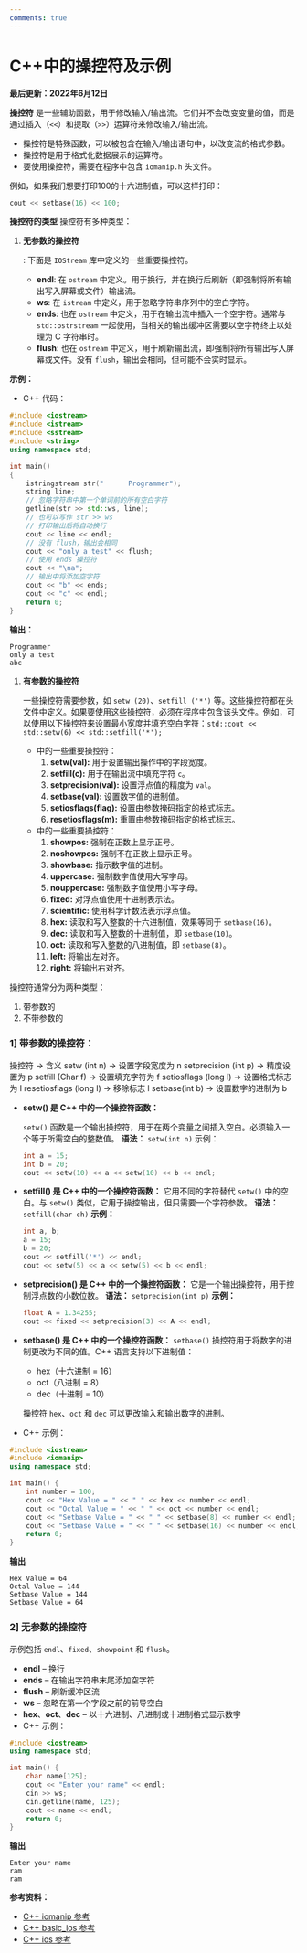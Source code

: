 ```yaml
---
comments: true
---
```

# C++中的操控符及示例

**最后更新：2022年6月12日**

**操控符** 是一些辅助函数，用于修改输入/输出流。它们并不会改变变量的值，而是通过插入（`<<`）和提取（`>>`）运算符来修改输入/输出流。

- 操控符是特殊函数，可以被包含在输入/输出语句中，以改变流的格式参数。
- 操控符是用于格式化数据展示的运算符。
- 要使用操控符，需要在程序中包含 `iomanip.h` 头文件。

例如，如果我们想要打印100的十六进制值，可以这样打印：

```cpp
cout << setbase(16) << 100;
```

**操控符的类型** 操控符有多种类型：

1. **无参数的操控符**

   : 下面是 `IOStream` 库中定义的一些重要操控符。

   - **endl**: 在 `ostream` 中定义。用于换行，并在换行后刷新（即强制将所有输出写入屏幕或文件）输出流。
   - **ws**: 在 `istream` 中定义，用于忽略字符串序列中的空白字符。
   - **ends**: 也在 `ostream` 中定义，用于在输出流中插入一个空字符。通常与 `std::ostrstream` 一起使用，当相关的输出缓冲区需要以空字符终止以处理为 C 字符串时。
   - **flush**: 也在 `ostream` 中定义，用于刷新输出流，即强制将所有输出写入屏幕或文件。没有 `flush`，输出会相同，但可能不会实时显示。

**示例：**

- C++ 代码：

```cpp
#include <iostream>
#include <istream>
#include <sstream>
#include <string>
using namespace std;

int main()
{
    istringstream str("      Programmer");
    string line;
    // 忽略字符串中第一个单词前的所有空白字符
    getline(str >> std::ws, line);
    // 也可以写作 str >> ws
    // 打印输出后将自动换行
    cout << line << endl;
    // 没有 flush，输出会相同
    cout << "only a test" << flush;
    // 使用 ends 操控符
    cout << "\na";
    // 输出中将添加空字符
    cout << "b" << ends;
    cout << "c" << endl;
    return 0;
}
```

**输出：**

```
Programmer
only a test
abc
```

1. **有参数的操控符**

   一些操控符需要参数，如 `setw (20)`、`setfill ('*')` 等。这些操控符都在头文件中定义。如果要使用这些操控符，必须在程序中包含该头文件。例如，可以使用以下操控符来设置最小宽度并填充空白字符：`std::cout << std::setw(6) << std::setfill('*');`

   - **<iomanip>** 中的一些重要操控符：
     1. **setw(val):** 用于设置输出操作中的字段宽度。
     2. **setfill(c):** 用于在输出流中填充字符 `c`。
     3. **setprecision(val):** 设置浮点值的精度为 `val`。
     4. **setbase(val):** 设置数字值的进制值。
     5. **setiosflags(flag):** 设置由参数掩码指定的格式标志。
     6. **resetiosflags(m):** 重置由参数掩码指定的格式标志。
   - **<ios>** 中的一些重要操控符：
     1. **showpos:** 强制在正数上显示正号。
     2. **noshowpos:** 强制不在正数上显示正号。
     3. **showbase:** 指示数字值的进制。
     4. **uppercase:** 强制数字值使用大写字母。
     5. **nouppercase:** 强制数字值使用小写字母。
     6. **fixed:** 对浮点值使用十进制表示法。
     7. **scientific:** 使用科学计数法表示浮点值。
     8. **hex:** 读取和写入整数的十六进制值，效果等同于 `setbase(16)`。
     9. **dec:** 读取和写入整数的十进制值，即 `setbase(10)`。
     10. **oct:** 读取和写入整数的八进制值，即 `setbase(8)`。
     11. **left:** 将输出左对齐。
     12. **right:** 将输出右对齐。

操控符通常分为两种类型：

1. 带参数的
2. 不带参数的

### 1] 带参数的操控符：

  操控符        ->      含义
   setw (int n)         ->      设置字段宽度为 n
   setprecision (int p)   ->      精度设置为 p
   setfill (Char f)        ->      设置填充字符为 f
   setiosflags (long l)    ->      设置格式标志为 l
   resetiosflags (long l)  ->      移除标志 l
   setbase(int b)       ->      设置数字的进制为 b

  - **setw() 是 C++ 中的一个操控符函数：**

    `setw()` 函数是一个输出操控符，用于在两个变量之间插入空白。必须输入一个等于所需空白的整数值。
     **语法：**
     `setw(int n)`
     示例：

    ```cpp
    int a = 15;  
    int b = 20;  
    cout << setw(10) << a << setw(10) << b << endl;  
    ```

  - **setfill() 是 C++ 中的一个操控符函数：**
     它用不同的字符替代 `setw()` 中的空白。与 `setw()` 类似，它用于操控输出，但只需要一个字符参数。
     **语法：**
     `setfill(char ch)`
     **示例：**

    ```cpp
    int a, b;  
    a = 15;  
    b = 20;  
    cout << setfill('*') << endl;  
    cout << setw(5) << a << setw(5) << b << endl;  
    ```

  - **setprecision() 是 C++ 中的一个操控符函数：**
     它是一个输出操控符，用于控制浮点数的小数位数。
     **语法：**
     `setprecision(int p)`
     **示例：**

    ```cpp
    float A = 1.34255;  
    cout << fixed << setprecision(3) << A << endl;  
    ```

  - **setbase() 是 C++ 中的一个操控符函数：**
     `setbase()` 操控符用于将数字的进制更改为不同的值。C++ 语言支持以下进制值：

    - hex（十六进制 = 16）
    - oct（八进制 = 8）
    - dec（十进制 = 10）

    操控符 `hex`、`oct` 和 `dec` 可以更改输入和输出数字的进制。

  - C++ 示例：

  ```cpp
  #include <iostream>
  #include <iomanip>
  using namespace std;
  
  int main() {
      int number = 100;
      cout << "Hex Value = " << " " << hex << number << endl;
      cout << "Octal Value = " << " " << oct << number << endl;
      cout << "Setbase Value = " << " " << setbase(8) << number << endl;
      cout << "Setbase Value = " << " " << setbase(16) << number << endl;
      return 0;
  }
  ```

  **输出**

  ```
  Hex Value = 64
  Octal Value = 144
  Setbase Value = 144
  Setbase Value = 64
  ```

### 2] 无参数的操控符

  示例包括 `endl`、`fixed`、`showpoint` 和 `flush`。

  - **endl** – 换行
  - **ends** – 在输出字符串末尾添加空字符
  - **flush** – 刷新缓冲区流
  - **ws** – 忽略在第一个字段之前的前导空白
  - **hex**、**oct**、**dec** – 以十六进制、八进制或十进制格式显示数字
  - C++ 示例：

  ```cpp
  #include <iostream>
  using namespace std;
  
  int main() {
      char name[125];
      cout << "Enter your name" << endl;
      cin >> ws;
      cin.getline(name, 125);
      cout << name << endl;
      return 0;
  }
  ```

  **输出**

  ```
  Enter your name
  ram
  ram
  ```

  **参考资料：**

  - [C++ iomanip 参考](http://www.cplusplus.com/reference/iomanip/)
  - [C++ basic_ios 参考](http://www.cplusplus.com/reference/ios/basic_ios/)
  - [C++ ios 参考](http://www.cplusplus.com/reference/ios/)